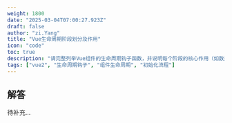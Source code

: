 ```yaml
---
weight: 1800
date: "2025-03-04T07:00:27.923Z"
draft: false
author: "zi.Yang"
title: "Vue生命周期阶段划分及作用"
icon: "code"
toc: true
description: "请完整列举Vue组件的生命周期钩子函数，并说明每个阶段的核心作用（如数据观测、DOM挂载、更新触发等）。这些阶段的划分对组件行为控制有何意义？"
tags: ["vue2", "生命周期钩子", "组件生命周期", "初始化流程"]
---
```


## 解答

待补充...
